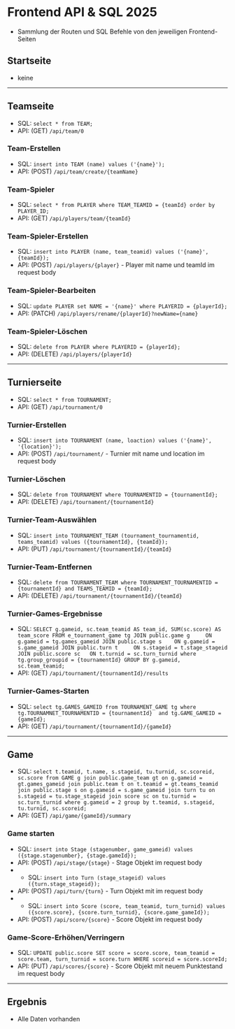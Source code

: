 # Frontend API & SQL 2025
- Sammlung der Routen und SQL Befehle von den jeweiligen Frontend-Seiten

## Startseite
- keine
---
## Teamseite
- SQL: `select * from TEAM;`
- API: (GET) `/api/team/0`

### Team-Erstellen
- SQL: `insert into TEAM (name) values ('{name}');`
- API: (POST) `/api/team/create/{teamName}`

### Team-Spieler
- SQL: `select * from PLAYER where TEAM_TEAMID = {teamId} order by PLAYER_ID;`
- API: (GET) `/api/players/team/{teamId}`

### Team-Spieler-Erstellen
- SQL: `insert into PLAYER (name, team_teamid) values ('{name}', {teamId});`
- API: (POST) `/api/players/{player}` - Player mit name und teamId im request body

### Team-Spieler-Bearbeiten
- SQL: `update PLAYER set NAME = '{name}' where PLAYERID = {playerId};`
- API: (PATCH) `/api/players/rename/{playerId}?newName={name}`

### Team-Spieler-Löschen
- SQL: `delete from PLAYER where PLAYERID = {playerId};`
- API: (DELETE) `/api/players/{playerId}`
---
## Turnierseite
- SQL: `select * from TOURNAMENT;`
- API: (GET) `/api/tournament/0`

### Turnier-Erstellen
- SQL: `insert into TOURNAMENT (name, loaction) values ('{name}', '{location}');`
- API: (POST) `/api/tournament/` - Turnier mit name und location im request body

### Turnier-Löschen
- SQL: `delete from TOURNAMENT where TOURNAMENTID = {tournamentId};`
- API: (DELETE) `/api/tournament/{tournamentId}`

### Turnier-Team-Auswählen
- SQL: `insert into TOURNAMENT_TEAM (tournament_tournamentid, teams_teamid) values ({tournamentId}, {teamId});`
- API: (PUT) `/api/tournament/{tournamentId}/{teamId}`

### Turnier-Team-Entfernen
- SQL: `delete from TOURNAMENT_TEAM where TOURNAMENT_TOURNAMENTID = {tournamentId} and TEAMS_TEAMID = {teamId};`
- API: (DELETE) `/api/tournament/{tournamentId}/{teamId}`

### Turnier-Games-Ergebnisse
- SQL: `SELECT
            g.gameid,
            sc.team_teamid AS team_id,
            SUM(sc.score) AS team_score
        FROM e_tournament_game tg
                 JOIN public.game g     ON g.gameid = tg.games_gameid
                 JOIN public.stage s    ON g.gameid = s.game_gameid
                 JOIN public.turn t     ON s.stageid = t.stage_stageid
                 JOIN public.score sc   ON t.turnid = sc.turn_turnid
        where tg.group_groupid = {tournamentId}
        GROUP BY g.gameid, sc.team_teamid;`
- API: (GET) `/api/tournament/{tournamentId}/results`


### Turnier-Games-Starten
- SQL: `select tg.GAMES_GAMEID from TOURNAMENT_GAME tg where tg.TOURNAMNET_TOURNAMENTID = {tournamentId} 
        and tg.GAME_GAMEID = {gameId};`
- API: (GET) `/api/tournament/{tournamentId}/{gameId}`

---
## Game
- SQL: `select t.teamid, t.name, s.stageid, tu.turnid, sc.scoreid, sc.score
        from GAME g
                 join public.game_team gt on g.gameid = gt.games_gameid
                 join public.team t on t.teamid = gt.teams_teamid
                 join public.stage s on g.gameid = s.game_gameid
                 join turn tu on s.stageid = tu.stage_stageid
                 join score sc on tu.turnid = sc.turn_turnid
        where g.gameid = 2
        group by t.teamid, s.stageid, tu.turnid, sc.scoreid;`
- API: (GET) `/api/game/{gameId}/summary`

### Game starten
- SQL: `insert into Stage (stagenumber, game_gameid) values ({stage.stagenumber}, {stage.gameId});`
- API: (POST) `/api/stage/{stage}` - Stage Objekt  im request body
- - SQL: `insert into Turn (stage_stageid) values ({turn.stage_stageid});`
- API: (POST) `/api/turn/{turn}` - Turn Objekt mit im request body
- - SQL: `insert into Score (score, team_teamid, turn_turnid) values ({score.score},
            {score.turn_turnid}, {score.game_gameId});`
- API: (POST) `/api/score/{score}` - Score Objekt im request body

### Game-Score-Erhöhen/Verringern
- SQL: `UPDATE public.score
        SET score = score.score,
            team_teamid = score.team,
            turn_turnid = score.turn
        WHERE scoreid = score.scoreId;`
- API: (PUT) `/api/scores/{score}` - Score Objekt mit neuem Punktestand im request body

---
## Ergebnis
- Alle Daten vorhanden